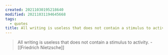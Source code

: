 ```yaml
---
created: 20211030195218640
modified: 20211031194645668
tags:
  - quotes
title: All writing is useless that does not contain a stimulus to activity.
---
```


> All writing is useless that does not contain a stimulus to activity. - [[Friedrich Nietzsche]]